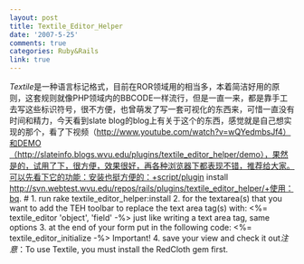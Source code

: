 ```yaml
---
layout: post
title: Textile_Editor_Helper
date: '2007-5-25'
comments: true
categories: Ruby&Rails
link: true
---
```

*Textile*是一种语言标记格式，目前在ROR领域用的相当多，本着简洁好用的原则，这套规则就像PHP领域内的BBCODE一样流行，但是一直一来，都是靠手工去写这些标识符号，很不方便，也曾萌发了写一套可视化的东西来，可惜一直没有时间和精力，今天看到slate blog的blog上有关于这个的东西，感觉就是自己想实现的那个，看了下视频（http://www.youtube.com/watch?v=wQYedmbsJf4）和DEMO（http://slateinfo.blogs.wvu.edu/plugins/textile_editor_helper/demo），果然是的，试用了下，很方便，效果很好，再各种浏览器下都表现不错，推荐给大家。可以先看下它的功能：安装也挺方便的：+script/plugin install http://svn.webtest.wvu.edu/repos/rails/plugins/textile_editor_helper/+使用：bq.     # 1.  run rake textile_editor_helper:install   2. for the textarea(s) that you want to add the TEH toolbar to replace the text area tag(s) with: &lt;%= textile_editor 'object', 'field' -%&gt; just like writing a text area tag, same options   3. at the end of your form put in the following code: &lt;%= textile_editor_initialize -%&gt; Important!   4. save your view and check it out*注意*：To use Textile, you must install the RedCloth gem first.
